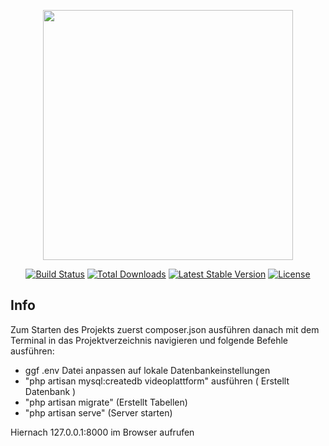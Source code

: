 
<p align="center"><a href="https://laravel.com" target="_blank"><img src="https://raw.githubusercontent.com/laravel/art/master/logo-lockup/5%20SVG/2%20CMYK/1%20Full%20Color/laravel-logolockup-cmyk-red.svg" width="400"></a></p>

<p align="center">
<a href="https://travis-ci.org/laravel/framework"><img src="https://travis-ci.org/laravel/framework.svg" alt="Build Status"></a>
<a href="https://packagist.org/packages/laravel/framework"><img src="https://poser.pugx.org/laravel/framework/d/total.svg" alt="Total Downloads"></a>
<a href="https://packagist.org/packages/laravel/framework"><img src="https://poser.pugx.org/laravel/framework/v/stable.svg" alt="Latest Stable Version"></a>
<a href="https://packagist.org/packages/laravel/framework"><img src="https://poser.pugx.org/laravel/framework/license.svg" alt="License"></a>
</p>

## Info

Zum Starten des Projekts zuerst composer.json ausführen danach mit dem Terminal in das Projektverzeichnis navigieren und folgende Befehle ausführen:

- ggf .env Datei anpassen auf lokale Datenbankeinstellungen
- "php artisan mysql:createdb videoplattform" ausführen ( Erstellt Datenbank )
- "php artisan migrate" (Erstellt Tabellen)
- "php artisan serve"   (Server starten)

Hiernach 127.0.0.1:8000 im Browser aufrufen
